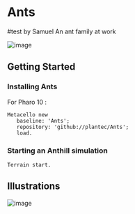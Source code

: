 # Ants
#test by Samuel
An ant family at work

![image](https://user-images.githubusercontent.com/49183340/151702497-75a3be9d-97e7-4e42-9c8e-5d2065d6ee8c.png)

## Getting Started

### Installing Ants

For Pharo 10 : 

```smalltalk
Metacello new
   baseline: 'Ants';
   repository: 'github://plantec/Ants';
   load.
```

### Starting an Anthill simulation

```smalltalk
Terrain start.
```

## Illustrations

![image](https://user-images.githubusercontent.com/49183340/151702533-21faebe3-b317-4750-9870-80f0ab1664ca.png)
